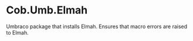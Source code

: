 Cob.Umb.Elmah
=============

Umbraco package that installs Elmah. Ensures that macro errors are raised to Elmah.
